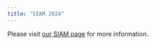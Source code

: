 ```yaml
---
title: "SIAM 2024"
---
```


Please visit [our SIAM page](https://causalinfo.github.io/SIAM2024) for more information.

